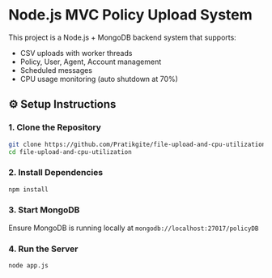 # Node.js MVC Policy Upload System

This project is a Node.js + MongoDB backend system that supports:
- CSV uploads with worker threads
- Policy, User, Agent, Account management
- Scheduled messages
- CPU usage monitoring (auto shutdown at 70%)

## ⚙️ Setup Instructions

### 1. Clone the Repository
```bash
git clone https://github.com/Pratikgite/file-upload-and-cpu-utilization.git
cd file-upload-and-cpu-utilization
```

### 2. Install Dependencies
```bash
npm install
```

### 3. Start MongoDB
Ensure MongoDB is running locally at `mongodb://localhost:27017/policyDB`

### 4. Run the Server
```bash
node app.js
```
